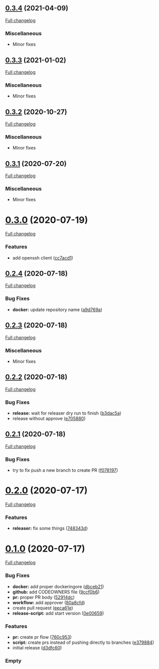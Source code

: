## [0.3.4](https://github.com/k911/release-version-script/compare/v0.3.3...v0.3.4) (2021-04-09)

[Full changelog](https://github.com/k911/release-version-script/compare/v0.3.3...v0.3.4)

### Miscellaneous

* Minor fixes

## [0.3.3](https://github.com/k911/release-version-script/compare/v0.3.2...v0.3.3) (2021-01-02)

[Full changelog](https://github.com/k911/release-version-script/compare/v0.3.2...v0.3.3)

### Miscellaneous

* Minor fixes

## [0.3.2](https://github.com/k911/release-version-script/compare/v0.3.1...v0.3.2) (2020-10-27)

[Full changelog](https://github.com/k911/release-version-script/compare/v0.3.1...v0.3.2)

### Miscellaneous

* Minor fixes

## [0.3.1](https://github.com/k911/release-version-script/compare/v0.3.0...v0.3.1) (2020-07-20)

[Full changelog](https://github.com/k911/release-version-script/compare/v0.3.0...v0.3.1)

### Miscellaneous

* Minor fixes

# [0.3.0](https://github.com/k911/release-version-script/compare/v0.2.4...v0.3.0) (2020-07-19)

[Full changelog](https://github.com/k911/release-version-script/compare/v0.2.4...v0.3.0)

### Features

* add openssh client ([cc7acd1](https://github.com/k911/release-version-script/commit/cc7acd14395cd67a5587144ad2ba25a1e3731a19))

## [0.2.4](https://github.com/k911/release-version-script/compare/v0.2.3...v0.2.4) (2020-07-18)

[Full changelog](https://github.com/k911/release-version-script/compare/v0.2.3...v0.2.4)

### Bug Fixes

* **docker:** update repository name ([a9d769a](https://github.com/k911/release-version-script/commit/a9d769a9dde51391bee9b093109bda93b6be1b51))

## [0.2.3](https://github.com/k911/release-version-script/compare/v0.2.2...v0.2.3) (2020-07-18)

[Full changelog](https://github.com/k911/release-version-script/compare/v0.2.2...v0.2.3)

### Miscellaneous

* Minor fixes

## [0.2.2](https://github.com/k911/release-version-script/compare/v0.2.1...v0.2.2) (2020-07-18)

[Full changelog](https://github.com/k911/release-version-script/compare/v0.2.1...v0.2.2)

### Bug Fixes

* **release:** wait for releaser dry run to finish ([b3dac5a](https://github.com/k911/release-version-script/commit/b3dac5abce89e393853f334b760b139769e2d5e5))
* release without approve ([e705880](https://github.com/k911/release-version-script/commit/e705880d0ebbccea6b54bca3b0df2075f8ddcec9))

## [0.2.1](https://github.com/k911/release-version-script/compare/v0.2.0...v0.2.1) (2020-07-18)

[Full changelog](https://github.com/k911/release-version-script/compare/v0.2.0...v0.2.1)

### Bug Fixes

* try to fix push a new branch to create PR ([f078197](https://github.com/k911/release-version-script/commit/f078197b4e710485f6765719fd5c4a0e674e2e98))

# [0.2.0](https://github.com/k911/test-release-version-script/compare/v0.1.0...v0.2.0) (2020-07-17)

[Full changelog](https://github.com/k911/test-release-version-script/compare/v0.1.0...v0.2.0)

### Features

* **releaser:** fix some things ([748343d](https://github.com/k911/test-release-version-script/commit/748343ddc5deef82997e502a028ac28d65c38613))

# [0.1.0](https://github.com/k911/test-release-version-script/compare/d3dfc6016ca7c5f88bbf75cf52377a77ab98237e...v0.1.0) (2020-07-17)

[Full changelog](https://github.com/k911/test-release-version-script/compare/v0.0.0...v0.1.0)

### Bug Fixes

* **docker:** add proper dockeringore ([dbceb21](https://github.com/k911/test-release-version-script/commit/dbceb218d88389e6da3ea1c684d4f108060052e9))
* **github:** add CODEOWNERS file ([9ccf0b6](https://github.com/k911/test-release-version-script/commit/9ccf0b63f521d0cacc6ecb15d82ee74e66c09a0e))
* **pr:** proper PR body ([52914dc](https://github.com/k911/test-release-version-script/commit/52914dcd4453eb7f51d1e13c435980aef2e07041))
* **workflow:** add approver ([80a8cfd](https://github.com/k911/test-release-version-script/commit/80a8cfd4f400a411f3e0c6feb57eb84564499552))
* create pull request ([eeca61e](https://github.com/k911/test-release-version-script/commit/eeca61ee20e73e94897ccfd6a02c0337350ddc3a))
* **release-script:** add start version ([0e00659](https://github.com/k911/test-release-version-script/commit/0e0065930ef6c4e0318948b44b4a1eaf695f3f8e))


### Features

* **pr:** create pr flow ([760c953](https://github.com/k911/test-release-version-script/commit/760c953a31cbb18827a4ae959e526858b3e8d683))
* **script:** create prs instead of pushing directly to branches ([e379884](https://github.com/k911/test-release-version-script/commit/e3798846efcf91314cf88317baad40690e19e8ef))
* initial release ([d3dfc60](https://github.com/k911/test-release-version-script/commit/d3dfc6016ca7c5f88bbf75cf52377a77ab98237e))

### Empty
